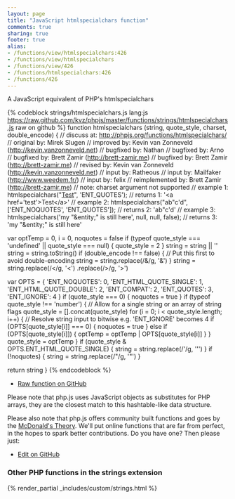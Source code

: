 ```yaml
---
layout: page
title: "JavaScript htmlspecialchars function"
comments: true
sharing: true
footer: true
alias:
- /functions/view/htmlspecialchars:426
- /functions/view/htmlspecialchars
- /functions/view/426
- /functions/htmlspecialchars:426
- /functions/426
---
```

<!-- Generated by Rakefile:build -->
A JavaScript equivalent of PHP's htmlspecialchars

{% codeblock strings/htmlspecialchars.js lang:js https://raw.github.com/kvz/phpjs/master/functions/strings/htmlspecialchars.js raw on github %}
function htmlspecialchars (string, quote_style, charset, double_encode) {
  //       discuss at: http://phpjs.org/functions/htmlspecialchars/
  //      original by: Mirek Slugen
  //      improved by: Kevin van Zonneveld (http://kevin.vanzonneveld.net)
  //      bugfixed by: Nathan
  //      bugfixed by: Arno
  //      bugfixed by: Brett Zamir (http://brett-zamir.me)
  //      bugfixed by: Brett Zamir (http://brett-zamir.me)
  //       revised by: Kevin van Zonneveld (http://kevin.vanzonneveld.net)
  //         input by: Ratheous
  //         input by: Mailfaker (http://www.weedem.fr/)
  //         input by: felix
  // reimplemented by: Brett Zamir (http://brett-zamir.me)
  //             note: charset argument not supported
  //        example 1: htmlspecialchars("<a href='test'>Test</a>", 'ENT_QUOTES');
  //        returns 1: '&lt;a href=&#039;test&#039;&gt;Test&lt;/a&gt;'
  //        example 2: htmlspecialchars("ab\"c'd", ['ENT_NOQUOTES', 'ENT_QUOTES']);
  //        returns 2: 'ab"c&#039;d'
  //        example 3: htmlspecialchars('my "&entity;" is still here', null, null, false);
  //        returns 3: 'my &quot;&entity;&quot; is still here'

  var optTemp = 0,
    i = 0,
    noquotes = false
  if (typeof quote_style === 'undefined' || quote_style === null) {
    quote_style = 2
  }
  string = string || ''
  string = string.toString()
  if (double_encode !== false) {
    // Put this first to avoid double-encoding
    string = string.replace(/&/g, '&amp;')
  }
  string = string.replace(/</g, '&lt;')
    .replace(/>/g, '&gt;')

  var OPTS = {
    'ENT_NOQUOTES': 0,
    'ENT_HTML_QUOTE_SINGLE': 1,
    'ENT_HTML_QUOTE_DOUBLE': 2,
    'ENT_COMPAT': 2,
    'ENT_QUOTES': 3,
    'ENT_IGNORE': 4
  }
  if (quote_style === 0) {
    noquotes = true
  }
  if (typeof quote_style !== 'number') {
    // Allow for a single string or an array of string flags
    quote_style = [].concat(quote_style)
    for (i = 0; i < quote_style.length; i++) {
      // Resolve string input to bitwise e.g. 'ENT_IGNORE' becomes 4
      if (OPTS[quote_style[i]] === 0) {
        noquotes = true
      } else if (OPTS[quote_style[i]]) {
        optTemp = optTemp | OPTS[quote_style[i]]
      }
    }
    quote_style = optTemp
  }
  if (quote_style & OPTS.ENT_HTML_QUOTE_SINGLE) {
    string = string.replace(/'/g, '&#039;')
  }
  if (!noquotes) {
    string = string.replace(/"/g, '&quot;')
  }

  return string
}
{% endcodeblock %}

 - [Raw function on GitHub](https://github.com/kvz/phpjs/blob/master/functions/strings/htmlspecialchars.js)

Please note that php.js uses JavaScript objects as substitutes for PHP arrays, they are 
the closest match to this hashtable-like data structure. 

Please also note that php.js offers community built functions and goes by the 
[McDonald's Theory](https://medium.com/what-i-learned-building/9216e1c9da7d). We'll put online 
functions that are far from perfect, in the hopes to spark better contributions. 
Do you have one? Then please just: 

 - [Edit on GitHub](https://github.com/kvz/phpjs/edit/master/functions/strings/htmlspecialchars.js)


### Other PHP functions in the strings extension
{% render_partial _includes/custom/strings.html %}
